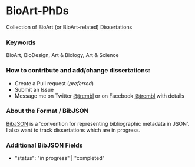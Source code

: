 # BioArt-PhDs
Collection of BioArt (or BioArt-related) Dissertations

### Keywords
BioArt, BioDesign, Art & Biology, Art & Science


### How to contribute and add/change dissertations:
 - Create a Pull request (_preferred_)
 - Submit an Issue 
 - Message me on Twitter [@trembl](https://twitter.com/trembl) or on Facebook [@trembl](https://www.facebook.com/trembl) with details

### About the Format / BibJSON
[BibJSON](http://okfnlabs.org/bibjson/) is a 'convention for representing bibliographic metadata in JSON'. I also want to track dissertations which are in progress.

### Additional BibJSON Fields

- "status": "in progress" | "completed"
